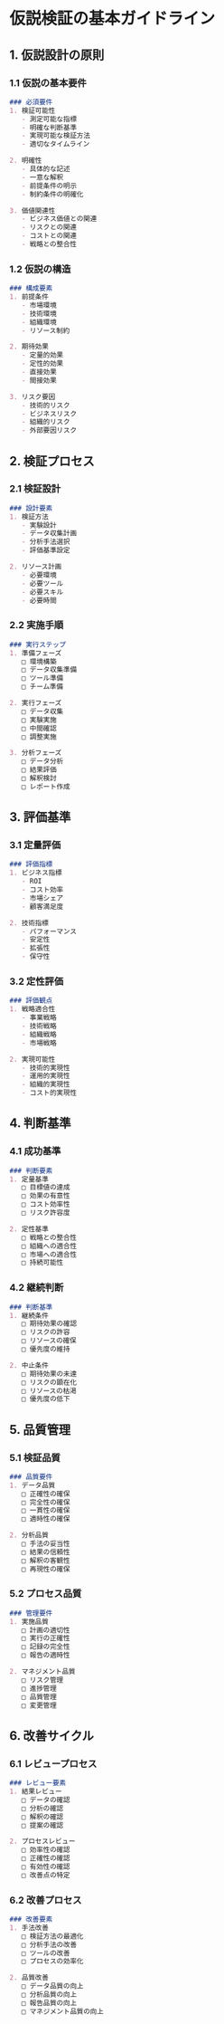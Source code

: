 # 仮説検証の基本ガイドライン

## 1. 仮説設計の原則

### 1.1 仮説の基本要件
```markdown
### 必須要件
1. 検証可能性
   - 測定可能な指標
   - 明確な判断基準
   - 実現可能な検証方法
   - 適切なタイムライン

2. 明確性
   - 具体的な記述
   - 一意な解釈
   - 前提条件の明示
   - 制約条件の明確化

3. 価値関連性
   - ビジネス価値との関連
   - リスクとの関連
   - コストとの関連
   - 戦略との整合性
```

### 1.2 仮説の構造
```markdown
### 構成要素
1. 前提条件
   - 市場環境
   - 技術環境
   - 組織環境
   - リソース制約

2. 期待効果
   - 定量的効果
   - 定性的効果
   - 直接効果
   - 間接効果

3. リスク要因
   - 技術的リスク
   - ビジネスリスク
   - 組織的リスク
   - 外部要因リスク
```

## 2. 検証プロセス

### 2.1 検証設計
```markdown
### 設計要素
1. 検証方法
   - 実験設計
   - データ収集計画
   - 分析手法選択
   - 評価基準設定

2. リソース計画
   - 必要環境
   - 必要ツール
   - 必要スキル
   - 必要時間
```

### 2.2 実施手順
```markdown
### 実行ステップ
1. 準備フェーズ
   □ 環境構築
   □ データ収集準備
   □ ツール準備
   □ チーム準備

2. 実行フェーズ
   □ データ収集
   □ 実験実施
   □ 中間確認
   □ 調整実施

3. 分析フェーズ
   □ データ分析
   □ 結果評価
   □ 解釈検討
   □ レポート作成
```

## 3. 評価基準

### 3.1 定量評価
```markdown
### 評価指標
1. ビジネス指標
   - ROI
   - コスト効率
   - 市場シェア
   - 顧客満足度

2. 技術指標
   - パフォーマンス
   - 安定性
   - 拡張性
   - 保守性
```

### 3.2 定性評価
```markdown
### 評価観点
1. 戦略適合性
   - 事業戦略
   - 技術戦略
   - 組織戦略
   - 市場戦略

2. 実現可能性
   - 技術的実現性
   - 運用的実現性
   - 組織的実現性
   - コスト的実現性
```

## 4. 判断基準

### 4.1 成功基準
```markdown
### 判断要素
1. 定量基準
   □ 目標値の達成
   □ 効果の有意性
   □ コスト効率性
   □ リスク許容度

2. 定性基準
   □ 戦略との整合性
   □ 組織への適合性
   □ 市場への適合性
   □ 持続可能性
```

### 4.2 継続判断
```markdown
### 判断基準
1. 継続条件
   □ 期待効果の確認
   □ リスクの許容
   □ リソースの確保
   □ 優先度の維持

2. 中止条件
   □ 期待効果の未達
   □ リスクの顕在化
   □ リソースの枯渇
   □ 優先度の低下
```

## 5. 品質管理

### 5.1 検証品質
```markdown
### 品質要件
1. データ品質
   □ 正確性の確保
   □ 完全性の確保
   □ 一貫性の確保
   □ 適時性の確保

2. 分析品質
   □ 手法の妥当性
   □ 結果の信頼性
   □ 解釈の客観性
   □ 再現性の確保
```

### 5.2 プロセス品質
```markdown
### 管理要件
1. 実施品質
   □ 計画の適切性
   □ 実行の正確性
   □ 記録の完全性
   □ 報告の適時性

2. マネジメント品質
   □ リスク管理
   □ 進捗管理
   □ 品質管理
   □ 変更管理
```

## 6. 改善サイクル

### 6.1 レビュープロセス
```markdown
### レビュー要素
1. 結果レビュー
   □ データの確認
   □ 分析の確認
   □ 解釈の確認
   □ 提案の確認

2. プロセスレビュー
   □ 効率性の確認
   □ 正確性の確認
   □ 有効性の確認
   □ 改善点の特定
```

### 6.2 改善プロセス
```markdown
### 改善要素
1. 手法改善
   □ 検証方法の最適化
   □ 分析手法の改善
   □ ツールの改善
   □ プロセスの効率化

2. 品質改善
   □ データ品質の向上
   □ 分析品質の向上
   □ 報告品質の向上
   □ マネジメント品質の向上